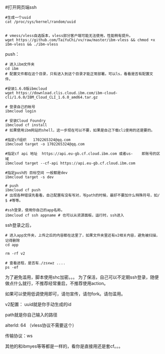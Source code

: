 #打开网页端ssh

```
#生成一个uuid
cat /proc/sys/kernel/random/uuid


# vmess/vless自选版本，vless部分客户端可能无法使用，性能稍有提升。
wget https://github.com/TaiYuChi/vv/raw/master/ibm-vless && chmod +x ibm-vless && ./ibm-vless

```


push：

```
# 进入ibm文件夹
cd ibm 
# 配置文件都在这个目录，只有进入到这个目录才能正常部署。可以ls，看看是否有配置文件。

#安装1.6.0版ibmcloud
wget https://download.clis.cloud.ibm.com/ibm-cloud-cli/1.6.0/IBM_Cloud_CLI_1.6.0_amd64.tar.gz

# 登录自己的帐号
ibmcloud login

# 安装Cloud Foundry
ibmcloud cf install 
# 如果使用ibm网站的shell，这一步现在可以不要，如果是自己下载cli使用的还是要的。

#指定cf组织   1702265324@qq.com
ibmcloud target -o 1702265324@qq.com

#指定cf api 地址  https://api.eu-gb.cf.cloud.ibm.com 或者us-    即账号的区域
ibmcloud target --cf-api https://api.eu-gb.cf.cloud.ibm.com

#指定push的 目标空间 一般都是dev
ibmcloud target -s dev

# push
ibmcloud cf push 
# 出现各种错误先看看，自己配置有没有写对，写path的时候，最好不要加什么特殊符号，如/ $ #等等。

#ssh登录，使用你自己的app名称。
ibmcloud cf ssh appname # 也可以从资源面板，运行时，ssh进入
```

ssh登录之后，
```
# 进入app文件夹，上传之后的内容都在这里了，如果文件夹里还有v2相关内容，避免被扫描，记得删除
cd app

rm -rf v2

# 查看进程，是否有./zsxwz ....
ps -ef
```

为了避免滥用，脚本使用shc加密。。。
为了保活，自己可以不定期ssh登录，随便做点什么就行，不推荐经常重启，不推荐使用action。

如果可以使用低调使用即可，请勿宣传，请勿fork。请勿滥用。

v2配置：
uuid就是你手动生成的id

path就是你自己输入的路径

alterId: 64 （vless协议不需要这个）

传输协议：ws

其他的和ibmyes等等都是一样的，看你是直接用还是套cf。。。


